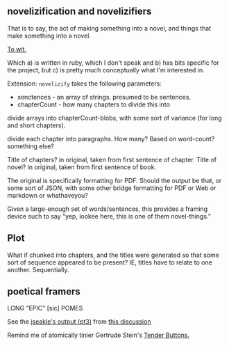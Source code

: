 ## novelizification and novelizifiers
That is to say, the act of making something into a novel, and things that make something into a novel.

[To wit.](https://github.com/elib/NovelHarvesterBot/blob/master/make_novel.rb)

Which a) is written in ruby, which I don't speak and b) has bits specific for the project, but c) is pretty much conceptually what I'm interested in.

Extension: `novelizify` takes the following parameters:

* senctences - an array of strings. presumed to be sentences.
* chapterCount - how many chapters to divide this into

divide arrays into chapterCount-blobs, with some sort of variance (for long and short chapters).

divide each chapter into paragraphs.
How many?
Based on word-count? something else?

Title of chapters? in original, taken from first sentence of chapter.
Title of novel? in original, taken from first sentence of book.

The original is specifically formatting for PDF.
Should the output be that, or some sort of JSON, with some other bridge formatting for PDF or Web or markdown or whathaveyou?


Given a large-enough set of words/sentences, this provides a framing device such to say "yep, lookee here, this is one of them novel-things."

## Plot
What if chunked into chapters, and the titles were generated so that some sort of sequence appeared to be present? IE, titles have to relate to one another. Sequentially.

## poetical framers
LONG "EPIC" [sic] POMES

See the [jseakle's output (pt3)](http://techhouse.org/~jake/poetry/poems_3.html) from [this discussion](https://github.com/dariusk/NaNoGenMo/issues/61)

Remind me of atomically tinier Gertrude Stein's [Tender Buttons.](http://www.bartleby.com/140/1.html)
